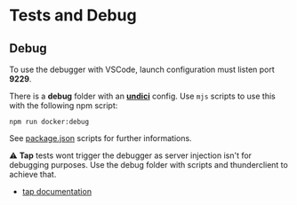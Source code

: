 # Tests and Debug

## Debug

To use the debugger with VSCode, launch configuration must listen port **9229**.

There is a **debug** folder with an [**undici**](https://github.com/nodejs/undici) config. Use `mjs` scripts to use this with the following npm script:

```
npm run docker:debug
```

See [package.json](../package.json) scripts for further informations.

:warning: **Tap** tests wont trigger the debugger as server injection isn't for debugging purposes. Use the debug folder with scripts and thunderclient to achieve that.

-   [tap documentation](https://node-tap.org/basics/)
